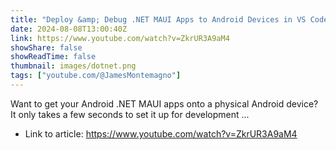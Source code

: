 ```yaml
---
title: "Deploy &amp; Debug .NET MAUI Apps to Android Devices in VS Code"
date: 2024-08-08T13:00:40Z
link: https://www.youtube.com/watch?v=ZkrUR3A9aM4
showShare: false
showReadTime: false
thumbnail: images/dotnet.png
tags: ["youtube.com/@JamesMontemagno"]
---
```

Want to get your Android .NET MAUI apps onto a physical Android device? It only takes a few seconds to set it up for development ...

- Link to article: https://www.youtube.com/watch?v=ZkrUR3A9aM4